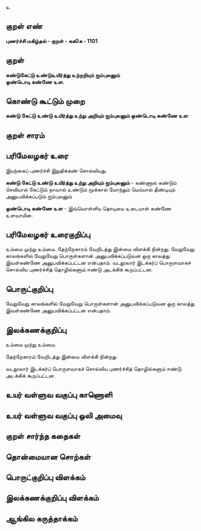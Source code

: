 உ

## குறள் எண் 

**புணர்ச்சி மகிழ்தல் - குறள் - கக0க - 1101**

## குறள் 

**கண்டுகேட்டு உண்டுஉயிர்த்து உற்றறியும் ஐம்புலனும்  
ஒண்டொடி கண்ணே உள.**

## கொண்டு கூட்டும் முறை

**கண்டு கேட்டு உண்டு உயிர்த்து உற்று அறியும் ஐம்புலனும் ஒண்டொடி கண்ணே உள**

## குறள் சாரம் 


## பரிமேலழகர் உரை

இயற்கைப் புணர்ச்சி இறுதிக்கண் சொல்லியது. 

**கண்டு கேட்டு உண்டு உயிர்த்து உற்று அறியும் ஐம்புலனும்** - கண்ணால் கண்டும் செவியால் கேட்டும் நாவால் உண்டும் மூக்கால் மோந்தும் மெய்யால் தீண்டியும் அனுபவிக்கப்படும் ஐம்புலனும் 

**ஒண்டொடி கண்ணே உள** - இவ்வொள்ளிய தொடியை உடையாள் கண்ணே உளவாயின.

## பரிமேலழகர் உரைகுறிப்பு   

உம்மை முற்று உம்மை. தேற்றேகாரம் வேறிடத்து இன்மை விளக்கி நின்றது. வேறுவேறு காலங்களில் வேறுவேறு பொருள்களான் அனுபவிக்கப்படுவன ஒரு காலத்து இவள்கண்ணே அனுபவிக்கப்பட்டன என்பதாம். வடநூலார் இடக்கர்ப் பொருளவாகச் சொல்லிய புணர்ச்சித் தொழில்களும் ஈண்டு அடக்கிக் கூறப்பட்டன.

## பொருட்குறிப்பு 

வேறுவேறு காலங்களில் வேறுவேறு பொருள்களான் அனுபவிக்கப்படுவன ஒரு காலத்து இவள்கண்ணே அனுபவிக்கப்பட்டன என்பதாம்.

## இலக்கணக்குறிப்பு  

உம்மை முற்று உம்மை. 

தேற்றேகாரம் வேறிடத்து இன்மை விளக்கி நின்றது. 

வடநூலார் இடக்கர்ப் பொருளவாகச் சொல்லிய புணர்ச்சித் தொழில்களும் ஈண்டு அடக்கிக் கூறப்பட்டன.

## உயர் வள்ளுவ வகுப்பு காணொளி


## உயர் வள்ளுவ வகுப்பு ஒலி அமைவு 

 
## குறள் சார்ந்த கதைகள் 


## தொன்மையான சொற்கள்


## பொருட்குறிப்பு விளக்கம்


## இலக்கணக்குறிப்பு விளக்கம்


## ஆங்கில கருத்தாக்கம் 


